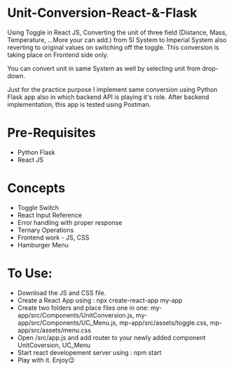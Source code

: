 # Unit-Conversion-React-&-Flask

Using Toggle in React JS, Converting the unit of three field (Distance, Mass, Temperature, ...More your can add.) from SI System to Imperial System also reverting to original values on switching off the toggle. This conversion is taking place on Frontend side only.

You can convert unit in same System as well by selecting unit from drop-down.

Just for the practice purpose I implement same conversion using Python Flask app also in which backend API is playing it's role. After backend implementation, this app is tested using Postman.

# Pre-Requisites
- Python Flask
- React JS

# Concepts
- Toggle Switch
- React Input Reference
- Error handling with proper response
- Ternary Operations
- Frontend work - JS, CSS
- Hamburger Menu

# To Use:
- Download the JS and CSS file.
- Create a React App using : npx create-react-app my-app
- Create two folders and place files one in one: my-app/src/Components/UnitConversion.js, my-app/src/Components/UC_Menu.js, mp-app/src/assets/toggle.css, mp-app/src/assets/menu.css
- Open /src/app.js and add router to your newly added component UnitCoversion, UC_Menu
- Start react developement server using : npm start
- Play with it. Enjoy😉
